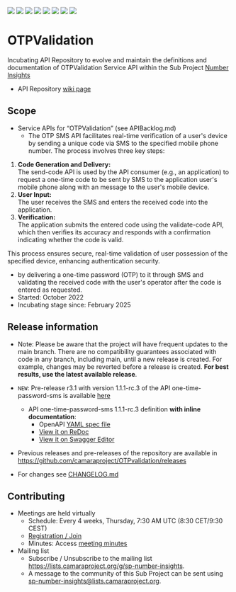 <a href="https://github.com/camaraproject/OTPvalidation/commits/" title="Last Commit"><img src="https://img.shields.io/github/last-commit/camaraproject/OTPvalidation?style=plastic"></a>
<a href="https://github.com/camaraproject/OTPvalidation/issues" title="Open Issues"><img src="https://img.shields.io/github/issues/camaraproject/OTPvalidation?style=plastic"></a>
<a href="https://github.com/camaraproject/OTPvalidation/pulls" title="Open Pull Requests"><img src="https://img.shields.io/github/issues-pr/camaraproject/OTPvalidation?style=plastic"></a>
<a href="https://github.com/camaraproject/OTPvalidation/graphs/contributors" title="Contributors"><img src="https://img.shields.io/github/contributors/camaraproject/OTPvalidation?style=plastic"></a>
<a href="https://github.com/camaraproject/OTPvalidation" title="Repo Size"><img src="https://img.shields.io/github/repo-size/camaraproject/OTPvalidation?style=plastic"></a>
<a href="https://github.com/camaraproject/OTPvalidation/blob/main/LICENSE" title="License"><img src="https://img.shields.io/badge/License-Apache%202.0-green.svg?style=plastic"></a>
<a href="https://github.com/camaraproject/OTPvalidation/releases/latest" title="Latest Release"><img src="https://img.shields.io/github/release/camaraproject/OTPvalidation?style=plastic"></a>
<a href="https://github.com/camaraproject/Governance/blob/main/ProjectStructureAndRoles.md" title="Incubating API Repository"><img src="https://img.shields.io/badge/Incubating%20API%20Repository-green?style=plastic"></a>

# OTPValidation

Incubating API Repository to evolve and maintain the definitions and documentation of OTPValidation Service API within the Sub Project [Number Insights](https://lf-camaraproject.atlassian.net/wiki/x/BYEpBQ)

* API Repository [wiki page](https://lf-camaraproject.atlassian.net/wiki/x/yDXe)

## Scope

* Service APIs for “OTPValidation” (see APIBacklog.md)  
  * The OTP SMS API facilitates real-time verification of a user's device by sending a unique code via SMS to the specified mobile phone number. The process involves three key steps:
1. **Code Generation and Delivery:**  
   The send-code API is used by the API consumer (e.g., an application) to request a one-time code to be sent by SMS to the application user's mobile phone along with an message to the user's mobile device.
2. **User Input:**  
   The user receives the SMS and enters the received code into the application.
3. **Verification:**  
   The application submits the entered code using the validate-code API, which then verifies its accuracy and responds with a confirmation indicating whether the code is valid.

This process ensures secure, real-time validation of user possession of the specified device, enhancing authentication security.
  *  by delivering a one-time password (OTP) to it through SMS and validating the received code with the user's operator after the code is entered as requested.
  * Started: October 2022
  * Incubating stage since: February 2025

  
## Release information

* Note: Please be aware that the project will have frequent updates to the main branch. There are no compatibility guarantees associated with code in any branch, including main, until a new release is created. For example, changes may be reverted before a release is created. **For best results, use the latest available release**.
* `NEW`: Pre-release r3.1 with version 1.1.1-rc.3 of the API one-time-password-sms is available [here](https://github.com/camaraproject/OTPvalidation/tree/r3.1)

  - API one-time-password-sms 1.1.1-rc.3 definition **with inline documentation**:
    - OpenAPI [YAML spec file](https://github.com/camaraproject/OTPvalidation/blob/r3.1/code/API_definitions/one-time-password-sms.yaml)
    - [View it on ReDoc](https://redocly.github.io/redoc/?url=https://raw.githubusercontent.com/camaraproject/OTPvalidation/r3.1/code/API_definitions/one-time-password-sms.yaml&nocors)
    - [View it on Swagger Editor](https://camaraproject.github.io/swagger-ui/?url=https://raw.githubusercontent.com/camaraproject/OTPvalidation/r3.1/code/API_definitions/one-time-password-sms.yaml)
* Previous releases and pre-releases of the repository are available in https://github.com/camaraproject/OTPvalidation/releases 
* For changes see [CHANGELOG.md](https://github.com/camaraproject/OTPvalidation/blob/main/CHANGELOG.md)

## Contributing

* Meetings are held virtually
  * Schedule: Every 4 weeks, Thursday, 7:30 AM UTC (8:30 CET/9:30 CEST)
  * [Registration / Join](https://zoom-lfx.platform.linuxfoundation.org/meeting/94893248838?password=05b2197d-309e-41ef-aadf-639f71ef7f38)
  * Minutes: Access [meeting minutes](https://lf-camaraproject.atlassian.net/wiki/spaces/CAM/pages/14564484/Minutes+-+Number+Insights)
* Mailing list
  * Subscribe / Unsubscribe to the mailing list <https://lists.camaraproject.org/g/sp-number-insights>.
  * A message to the community of this Sub Project can be sent using <sp-number-insights@lists.camaraproject.org>.

